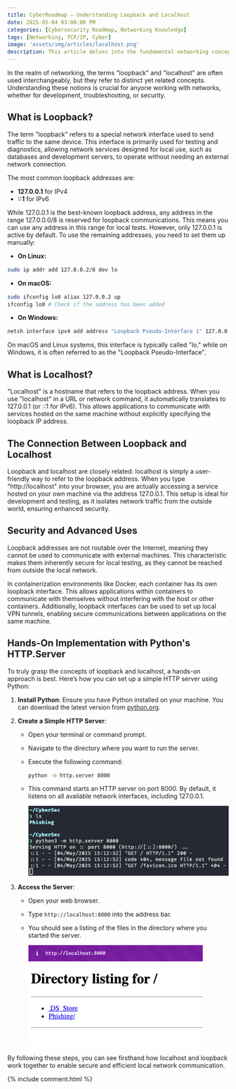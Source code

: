 ```yaml
---
title: CyberRoadmap — Understanding Loopback and Localhost
date: 2025-05-04 03:00:00 PM
categories: [Cybersecurity Roadmap, Networking Knowledge]
tags: [Networking, TCP/IP, Cyber]
image: 'assets/img/articles/localhost.png'
description: This article delves into the fundamental networking concepts of loopback and localhost, essential for professionals in computer networking, cybersecurity, and coding. It explains how loopback interfaces facilitate local traffic for testing and diagnostics, ensuring secure, non-routable communications. The article highlights the role of localhost as a user-friendly reference to loopback addresses, crucial for developing and testing network services locally. It also covers advanced uses in containerization, providing a practical implementation guide using Python's HTTP.Server to solidify understanding. Ideal for enhancing knowledge in TCP/IP and secure network configurations.
---
```



In the realm of networking, the terms "loopback" and "localhost" are often used interchangeably, but they refer to distinct yet related concepts. Understanding these notions is crucial for anyone working with networks, whether for development, troubleshooting, or security.

## What is Loopback?

The term "loopback" refers to a special network interface used to send traffic to the same device. This interface is primarily used for testing and diagnostics, allowing network services designed for local use, such as databases and development servers, to operate without needing an external network connection.

The most common loopback addresses are:

* **127.0.0.1** for IPv4
*  **::1** for IPv6

While 127.0.0.1 is the best-known loopback address, any address in the range 127.0.0.0/8 is reserved for loopback communications. This means you can use any address in this range for local tests. However, only 127.0.0.1 is active by default. To use the remaining addresses, you need to set them up manually:

* **On Linux:**
```bash
sudo ip addr add 127.0.0.2/8 dev lo
```
* **On macOS:**
```zsh
sudo ifconfig lo0 alias 127.0.0.2 up
ifconfig lo0 # Check if the address has been added
```
* **On Windows:**
```cmd
netsh interface ipv4 add address "Loopback Pseudo-Interface 1" 127.0.0.2 255.0.0.0
```

On macOS and Linux systems, this interface is typically called "lo," while on Windows, it is often referred to as the "Loopback Pseudo-Interface".

## What is Localhost?

"Localhost" is a hostname that refers to the loopback address. When you use "localhost" in a URL or network command, it automatically translates to 127.0.0.1 (or ::1 for IPv6). This allows applications to communicate with services hosted on the same machine without explicitly specifying the loopback IP address.

## The Connection Between Loopback and Localhost

Loopback and localhost are closely related: localhost is simply a user-friendly way to refer to the loopback address. When you type "http://localhost" into your browser, you are actually accessing a service hosted on your own machine via the address 127.0.0.1. This setup is ideal for development and testing, as it isolates network traffic from the outside world, ensuring enhanced security.

## Security and Advanced Uses

Loopback addresses are not routable over the Internet, meaning they cannot be used to communicate with external machines. This characteristic makes them inherently secure for local testing, as they cannot be reached from outside the local network.

In containerization environments like Docker, each container has its own loopback interface. This allows applications within containers to communicate with themselves without interfering with the host or other containers. Additionally, loopback interfaces can be used to set up local VPN tunnels, enabling secure communications between applications on the same machine.

## Hands-On Implementation with Python's HTTP.Server

To truly grasp the concepts of loopback and localhost, a hands-on approach is best. Here’s how you can set up a simple HTTP server using Python:

1. **Install Python**: Ensure you have Python installed on your machine. You can download the latest version from [python.org](https://www.python.org).
2. **Create a Simple HTTP Server**:

    * Open your terminal or command prompt.
    * Navigate to the directory where you want to run the server.
    * Execute the following command:

      ```bash
      python -m http.server 8000
      ```
    * This command starts an HTTP server on port 8000. By default, it listens on all available network interfaces, including 127.0.0.1.

      ![Screenshot 2025-05-04 at 15.13.24](assets/img/2025-05-04-Loopback_n_localhost/terminal_screen.png)
3. **Access the Server**:

    * Open your web browser.
    * Type `http://localhost:8000` into the address bar.
    * You should see a listing of the files in the directory where you started the server.

      ![Screenshot 2025-05-04 at 15.15.03](assets/img/2025-05-04-Loopback_n_localhost/web_screen.png)

By following these steps, you can see firsthand how localhost and loopback work together to enable secure and efficient local network communication.


{% include comment.html %}